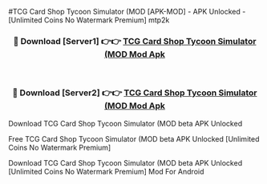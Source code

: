 #TCG Card Shop Tycoon Simulator (MOD [APK-MOD] - APK Unlocked - [Unlimited Coins No Watermark Premium] mtp2k



<div align="center">

<h3>🔴 Download [Server1] 👉👉 <a href="https://momento.my/?title=TCG_Card_Shop_Tycoon_Simulator_(MOD">TCG Card Shop Tycoon Simulator (MOD Mod Apk</a></h3><br>

<h3>🔴 Download [Server2] 👉👉 <a href="https://momento.my/?title=TCG_Card_Shop_Tycoon_Simulator_(MOD">TCG Card Shop Tycoon Simulator (MOD Mod Apk</a></h3>
</div>



Download TCG Card Shop Tycoon Simulator (MOD beta APK Unlocked

Free TCG Card Shop Tycoon Simulator (MOD beta APK Unlocked [Unlimited Coins No Watermark Premium]

Download TCG Card Shop Tycoon Simulator (MOD beta APK Unlocked [Unlimited Coins No Watermark Premium] Mod For Android
